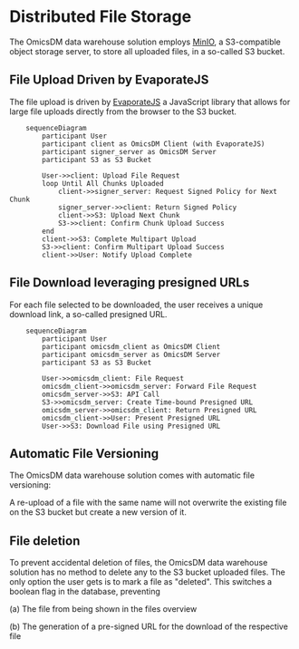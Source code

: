 # Distributed File Storage

The OmicsDM data warehouse solution employs [MinIO](https://min.io), 
a S3-compatible object storage server, to store all uploaded files,
in a so-called S3 bucket. 

## File Upload Driven by EvaporateJS

The file upload is driven by [EvaporateJS](https://github.com/TTLabs/EvaporateJS) 
a JavaScript library that allows for large file uploads
directly from the browser to the S3 bucket.

```mermaid
    sequenceDiagram
        participant User
        participant client as OmicsDM Client (with EvaporateJS)
        participant signer_server as OmicsDM Server
        participant S3 as S3 Bucket

        User->>client: Upload File Request
        loop Until All Chunks Uploaded
            client->>signer_server: Request Signed Policy for Next Chunk
            signer_server->>client: Return Signed Policy
            client->>S3: Upload Next Chunk
            S3->>client: Confirm Chunk Upload Success
        end
        client->>S3: Complete Multipart Upload
        S3->>client: Confirm Multipart Upload Success
        client->>User: Notify Upload Complete
```

## File Download leveraging presigned URLs

For each file selected to be downloaded, the user receives a unique download link,
a so-called presigned URL. 

```mermaid
    sequenceDiagram
        participant User
        participant omicsdm_client as OmicsDM Client
        participant omicsdm_server as OmicsDM Server
        participant S3 as S3 Bucket

        User->>omicsdm_client: File Request
        omicsdm_client->>omicsdm_server: Forward File Request
        omicsdm_server->>S3: API Call
        S3->>omicsdm_server: Create Time-bound Presigned URL
        omicsdm_server->>omicsdm_client: Return Presigned URL
        omicsdm_client->>User: Present Presigned URL
        User->>S3: Download File using Presigned URL
```

## Automatic File Versioning

The OmicsDM data warehouse solution comes with automatic file versioning:

A re-upload of a file with the same name will not overwrite the existing file on the S3 bucket
but create a new version of it.

## File deletion

To prevent accidental deletion of files, the OmicsDM data warehouse solution has no method to delete any
to the S3 bucket uploaded files. The only option the user gets is to mark a file as "deleted".
This switches a boolean flag in the database, preventing 

(a) The file from being shown in the files overview

(b) The generation of a pre-signed URL for the download of the respective file